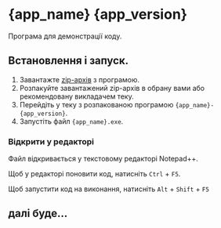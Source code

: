 # {app_name} {app_version}

Програма для демонстрації коду.

## Встановлення і запуск.

1. Завантажте [zip-архів](./{app_name}-{app_version}.zip) з програмою.
1. Розпакуйте завантажений zip-архів в обрану вами або рекомендовану викладачем теку.
1. Перейдіть у теку з розпакованою програмою `{app_name}-{app_version}`.
1. Запустіть файл `{app_name}.exe`.

### Відкрити у редакторі

Файл відкривається у текстовому редакторі Notepad++.

Щоб у редакторі поновити код, натисніть `Ctrl` + `F5`.

Щоб запустити код на виконання, натисніть `Alt` + `Shift` + `F5`

## далі буде...

<!-- ## Credits -->

<!-- [Ruslan Iskov](http://ruslan.rv.ua) -->